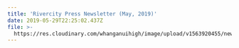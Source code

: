 ```yaml
---
title: 'Rivercity Press Newsletter (May, 2019)'
date: 2019-05-29T22:25:02.437Z
file: >-
  https://res.cloudinary.com/whanganuihigh/image/upload/v1563920455/newsletters/Rivercity_Press_-_Newsletter_May_2019.pdf
---
```


